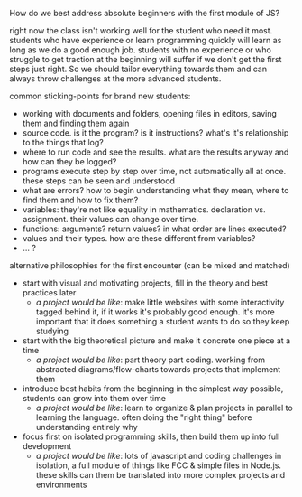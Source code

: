 How do we best address absolute beginners with the first module of JS?

right now the class isn't working well for the student who need it most.  students who have experience or learn programming quickly will learn as long as we do a good enough job.  students with no experience or who struggle to get traction at the beginning will suffer if we don't get the first steps just right.  So we should tailor everything towards them and can always throw challenges at the more advanced students.

common sticking-points for brand new students:
* working with documents and folders, opening files in editors, saving them and finding them again
* source code. is it the program? is it instructions? what's it's relationship to the things that log?
* where to run code and see the results. what are the results anyway and how can they be logged?
* programs execute step by step over time, not automatically all at once. these steps can be seen and understood
* what are errors? how to begin understanding what they mean, where to find them and how to fix them?
* variables: they're not like equality in mathematics. declaration vs. assignment. their values can change over time.
* functions: arguments? return values? in what order are lines executed?
* values and their types. how are these different from variables?
* ... ?


alternative philosophies for the first encounter (can be mixed and matched)
* start with visual and motivating projects, fill in the theory and best practices later
  * _a project would be like_: make little websites with some interactivity tagged behind it, if it works it's probably good enough. it's more important that it does something a student wants to do so they keep studying
* start with the big theoretical picture and make it concrete one piece at a time
  * _a project would be like_: part theory part coding. working from abstracted diagrams/flow-charts towards projects that implement them
* introduce best habits from the beginning in the simplest way possible, students can grow into them over time
  * _a project would be like_: learn to organize & plan projects in parallel to learning the language.  often doing the "right thing" before understanding entirely why
* focus first on isolated programming skills, then build them up into full development
  * _a project would be like_: lots of javascript and coding challenges in isolation, a full module of things like FCC & simple files in Node.js. these skills can them be translated into more complex projects and environments


